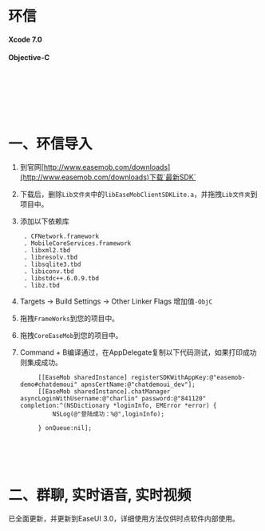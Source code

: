 <br/><br/><br/>
环信
==========

#### Xcode 7.0

#### Objective-C



<br/><br/><br/>
一、环信导入
==========
1. 到官网[http://www.easemob.com/downloads](http://www.easemob.com/downloads)下载`最新SDK`<br/>

2. 下载后，删除`Lib文件夹`中的`libEaseMobClientSDKLite.a`，并拖拽`Lib文件夹`到项目中。<br/>

3. 添加以下依赖库<br/>

        . CFNetwork.framework
        . MobileCoreServices.framework
        . libxml2.tbd
        . libresolv.tbd
        . libsqlite3.tbd
        . libiconv.tbd
        . libstdc++.6.0.9.tbd
        . libz.tbd
4. Targets -> Build Settings -> Other Linker Flags 增加值`-ObjC`

5. 拖拽`FrameWorks`到您的项目中。<br/>

6. 拖拽`CoreEaseMob`到您的项目中。<br/>

7. Command + B编译通过，在AppDelegate复制以下代码测试，如果打印成功则集成成功。

        
            [[EaseMob sharedInstance] registerSDKWithAppKey:@"easemob-demo#chatdemoui" apnsCertName:@"chatdemoui_dev"];
            [[EaseMob sharedInstance].chatManager asyncLoginWithUsername:@"charlin" password:@"841120" completion:^(NSDictionary *loginInfo, EMError *error) {
                NSLog(@"登陆成功：%@",loginInfo);
                
            } onQueue:nil];


<br/><br/><br/>

二、群聊, 实时语音, 实时视频
==========
已全面更新，并更新到EaseUI 3.0，详细使用方法仅供时点软件内部使用。
